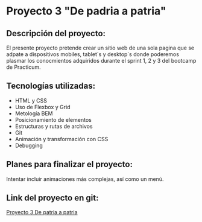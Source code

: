 # Proyecto 3 "De padria a patria"

## Descripción del proyecto:

El presente proyecto pretende crear un sitio web de una sola pagina que se adpate a dispositivos mobiles, tablet´s y desktop´s donde poderemos plasmar los conocmientos adquiridos durante el sprint 1, 2 y 3 del bootcamp de Practicum.

## Tecnologías utilizadas:

- HTML y CSS
- Uso de Flexbox y Grid
- Metología BEM
- Posicionamiento de elementos
- Estructuras y rutas de archivos
- Git
- Animación y transformación con CSS
- Debugging

## Planes para finalizar el proyecto:

Intentar incluir animaciones más complejas, así como un menú.

## Link del proyecto en git:

[Proyecto 3 De patria a patria](https://dimaldon.github.io/web_project_3_esp/)
